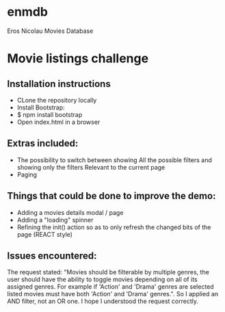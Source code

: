 # enmdb
Eros Nicolau Movies Database

# Movie listings challenge

## Installation instructions

* CLone the repository locally
* Install Bootstrap:
* $ npm install bootstrap
* Open index.html in a browser

## Extras included:

* The possibility to switch between showing All the possible filters and showing only the filters Relevant to the current page
* Paging

## Things that could be done to improve the demo:

* Adding a movies details modal / page
* Adding a "loading" spinner
* Refining the init() action so as to only refresh the changed bits of the page (REACT style)

## Issues encountered:

The request stated: "Movies should be filterable by multiple genres, the user should have the ability to toggle movies depending on all of its assigned genres. For example if 'Action' and 'Drama' genres are selected listed movies must have both 'Action' and 'Drama' genres.". So I applied an AND filter, not an OR one. I hope I understood the request correctly.
